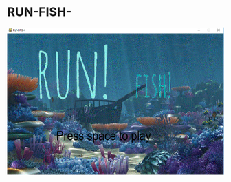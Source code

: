 # RUN-FISH-
<img src = "https://github.com/YangGaoFrankk/RUN-FISH-/blob/master/1.GIF">
<img src = "">
<img src = "">
<img src = "">
